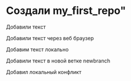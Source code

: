# Создали my_first_repo" 

Добавили текст 

Добавили текст через веб браузер

Добавим текст локально 

Добавили текст в новой ветке newbranch

Добавил локальный конфликт
